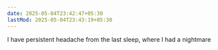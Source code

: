 ```yaml
---
date: 2025-05-04T23:42:47+05:30
lastMod: 2025-05-04T23:43:19+05:30
---
```


I have persistent headache from the last sleep, where I had a nightmare
